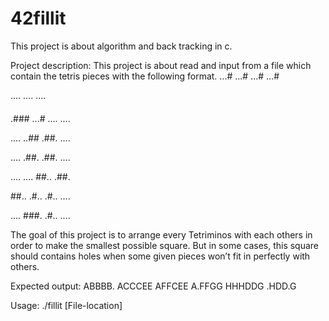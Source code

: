 # 42fillit

This project is about algorithm and back tracking in c.

Project description:
This project is about read and input from a file which contain the tetris pieces with the following format.
...#
...#
...#
...#

....
....
....
####

.###
...#
....
....

....
..##
.##.
....

....
.##.
.##.
....

....
....
##..
.##.

##..
.#..
.#..
....

....
###.
.#..
....

The goal of this project is to arrange every Tetriminos with each others in order to make
the smallest possible square. But in some cases, this square should contains holes when
some given pieces won’t fit in perfectly with others.

Expected output:
ABBBB.
ACCCEE
AFFCEE
A.FFGG
HHHDDG
.HDD.G

Usage:
./fillit [File-location]
